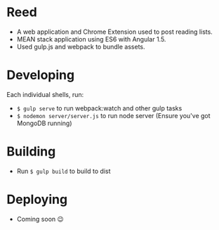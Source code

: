 # Reed
- A web application and Chrome Extension used to post reading lists.
- MEAN stack application using ES6 with Angular 1.5.
- Used gulp.js and webpack to bundle assets.


# Developing
Each individual shells, run:
  - `$ gulp serve` to run webpack:watch and other gulp tasks
  - `$ nodemon server/server.js` to run node server (Ensure you've got MongoDB running)
 
# Building
- Run `$ gulp build` to build to dist

# Deploying
- Coming soon :wink:
